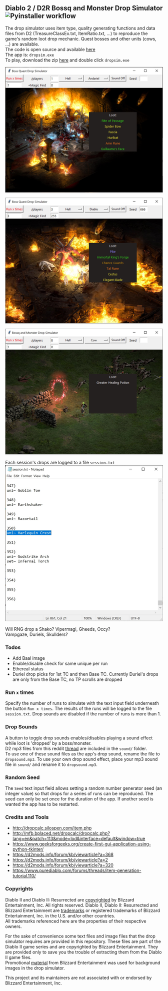 ## Diablo 2 / D2R Bossq and Monster Drop Simulator ![Pyinstaller workflow](https://github.com/pairofdocs/d2-drop-simulator/actions/workflows/main.yaml/badge.svg)

The drop simulator uses item type, quality generating functions and data files from D2 (TreasureClassEx.txt, ItemRatio.txt, ...) to reproduce the game's random loot drop mechanic. Quest bosses and other units (cows, ...) are available.  
The code is open source and available [here](https://github.com/pairofdocs/d2-drop-simulator/blob/master/dropsim.py)  
The app is: `dropsim.exe`  
To play, download the zip [here](https://github.com/pairofdocs/d2-drop-simulator/archive/refs/heads/master.zip) and double click `dropsim.exe`

![App window](./img/andyq_drop_bckgrd.jpg)

![App window with diablo](./img/diabq_drop_bckgrd.jpg)

![App window with cow level](./img/cow_drop_bckgrd.jpg)

Each session's drops are logged to a file `session.txt`  
![session.txt drop log](./img/350runs_shako.jpg)

Will RNG drop a Shako? Vipermagi, Gheeds, Occy?  
Vampgaze, Duriels, Skullders?


### Todos
- Add Baal image
- Enable/disable check for same unique per run
- Ethereal status
- Duriel drop picks for 1st TC and then Base TC. Currently Duriel's drops are only from the Base TC, no TP scrolls are dropped


### Run `x` times
Specify the number of runs to simulate with the text input field underneath the button `Run x times`. The results of the runs will be logged to the file `session.txt`. Drop sounds are disabled if the number of runs is more than 1.


### Drop Sounds
A button to toggle drop sounds enables/disables playing a sound effect while loot is 'dropped' by a boss/monster.  
D2 mp3 files from this reddit [thread](https://www.reddit.com/r/pathofexile/comments/9at2tw/d2_sounds_arranged_for_neversinks_filterblade/?utm_source=share&utm_medium=mweb&_branch_match_id=894651600463416745) are included in the `sound/` folder.  
To use one of these sound files as the app's drop sound, rename the file to `dropsound.mp3`. To use your own drop sound effect, place your mp3 sound file in `sound/` and rename it to `dropsound.mp3`.


### Random Seed
The `Seed` text input field allows setting a random number generator seed (an integer value) so that drops for a series of runs can be reproduced. The seed can only be set once for the duration of the app. If another seed is wanted the app has to be restarted.


### Credits and Tools
- http://dropcalc.silospen.com/item.php
- http://mfb.bplaced.net/dropcalc/dropcalc.php?lang=en&patch=113&mode=lod&interface=default&window=true
- https://www.geeksforgeeks.org/create-first-gui-application-using-python-tkinter/
- https://d2mods.info/forum/kb/viewarticle?a=368
- https://d2mods.info/forum/kb/viewarticle?a=2
- https://d2mods.info/forum/kb/viewarticle?a=320
- https://www.purediablo.com/forums/threads/item-generation-tutorial.110/


### Copyrights
Diablo II and Diablo II: Resurrected are [copyrighted](https://www.blizzard.com/en-us/legal/9c9cb70b-d1ed-4e17-998a-16c6df46be7b/copyright-notices) by Blizzard Entertainment, Inc. All rights reserved. Diablo II, Diablo II: Resurrected and Blizzard Entertainment are [trademarks](https://www.blizzard.com/en-us/legal/9c9cb70b-d1ed-4e17-998a-16c6df46be7b/copyright-notices) or registered trademarks of Blizzard Entertainment, Inc. in the U.S. and/or other countries.  
All trademarks referenced here are the properties of their respective owners.

For the sake of convenience some text files and image files that the drop simulator requires are provided in this repository.
These files are part of the Diablo II game series and are copyrighted by Blizzard Entertainment.
They are provided only to save you the trouble of extracting them from the Diablo II game files.  
Promotional [material](https://youtu.be/DttPBtsZ5fc?t=87) from Blizzard Entertainment was used for background images in the drop simulator.

This project and its maintainers are not associated with or endorsed by Blizzard Entertainment, Inc. 
